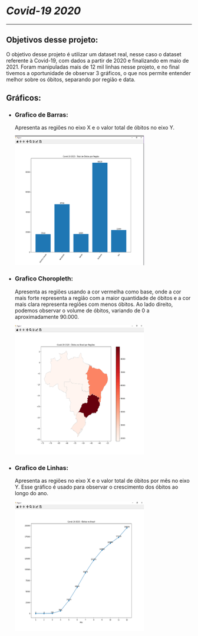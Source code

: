 <h1><em>Covid-19 2020</em></h1>
<hr/>
<h2>Objetivos desse projeto:</h2>
  <p>O objetivo desse projeto é utilizar um dataset real, nesse caso o dataset referente à Covid-19, com dados a partir de 2020 e finalizando em maio de 2021. Foram manipuladas mais de 12 mil linhas nesse projeto, e no final tivemos a oportunidade de observar 3 gráficos, o que nos permite entender melhor sobre os óbitos, separando por região e data.</p>
<h2>Gráficos:</h2>
  <ul>
    <li><h3>Grafico de Barras:</h3>
      <p>Apresenta as regiões no eixo X e o valor total de óbitos no eixo Y.</p></li>
      <img src="assets/IMG1.png" height="350px" width="350px">
    <li><h3>Grafico Choropleth:</h3>
      <p>Apresenta as regiões usando a cor vermelha como base, onde a cor mais forte representa a região com a maior quantidade de óbitos e a cor mais clara representa regiões com menos óbitos. Ao lado direito, podemos observar o volume de óbitos, variando de 0 a aproximadamente 90.000.</p></li>
      <img src="assets/IMG2.png" height="350px" width="350px">
    <li><h3>Grafico de Linhas:</h3>
      <p>Apresenta as regiões no eixo X e o valor total de óbitos por mês no eixo Y. Esse gráfico é usado para observar o crescimento dos óbitos ao longo do ano.</p></li>
        <img src="assets/IMG3.png" height="350px" width="350px">
  </ul>
